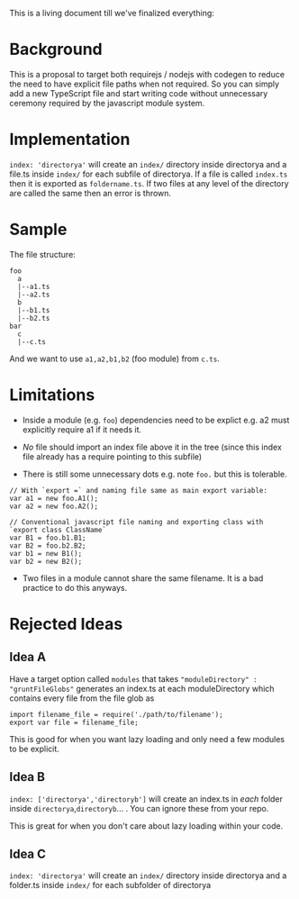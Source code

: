This is a living document till we've finalized everything:

# Background 

This is a proposal to target both requirejs / nodejs with codegen to reduce the need to have explicit file paths when not required. So you can simply add a new TypeScript file and start writing code without unnecessary ceremony required by the javascript module system.

# Implementation
`index: 'directorya'` will create an `index/` directory inside directorya and a file.ts inside `index/` for each subfile of directorya. If a file is called `index.ts` then it is exported as `foldername.ts`. If two files at any level of the directory are called the same then an error is thrown.

# Sample
The file structure: 

```
foo
  a
  |--a1.ts
  |--a2.ts
  b
  |--b1.ts
  |--b2.ts
bar
  c
  |--c.ts
```

And we want to use `a1,a2,b1,b2` (foo module) from `c.ts`.

# Limitations
* Inside a module  (e.g. `foo`) dependencies need to be explict e.g. a2 must explicitly require a1 if it needs it. 

* *No* file should import an index file above it in the tree (since this index file already has a require pointing to this subfile)

* There is still some unnecessary dots e.g. note `foo.` but this is tolerable. 

```
// With `export =` and naming file same as main export variable: 
var a1 = new foo.A1();
var a2 = new foo.A2();

// Conventional javascript file naming and exporting class with `export class ClassName`
var B1 = foo.b1.B1;
var B2 = foo.b2.B2;
var b1 = new B1();
var b2 = new B2();
```

* Two files in a module cannot share the same filename. It is a bad practice to do this anyways.

# Rejected Ideas

## Idea A
Have a target option called `modules` that takes `"moduleDirectory" : "gruntFileGlobs"` generates an index.ts at each moduleDirectory which contains every file from the file glob as 
```
import filename_file = require('./path/to/filename');
export var file = filename_file;
```

This is good for when you want lazy loading and only need a few modules to be explicit. 

## Idea B
`index: ['directorya','directoryb']` will create an index.ts in *each* folder inside `directorya`,`directoryb`... . You can ignore these from your repo. 

This is great for when you don't care about lazy loading within your code.

## Idea C 
`index: 'directorya'` will create an `index/` directory inside directorya and a folder.ts inside `index/` for each subfolder of directorya